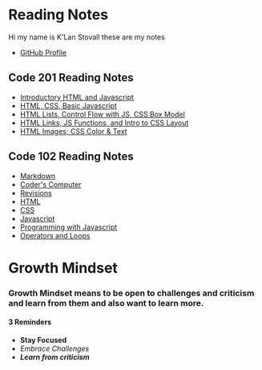 # Reading Notes

Hi my name is K'Lan Stovall these are my notes

- [GitHub Profile](https://github.com/KSTOV)

## Code 201 Reading Notes

- [Introductory HTML and Javascript](introHtml_JS.md)
- [HTML, CSS, Basic Javascript](HTML_CSS_JS.md)
- [HTML Lists, Control Flow with JS, CSS Box Model](201_Read03.md)
- [HTML Links, JS Functions, and Intro to CSS Layout](201_Read04.md)
- [HTML Images; CSS Color & Text](201_Read05.md)

## Code 102 Reading Notes

- [Markdown](markdown.md)
- [Coder's Computer](coders-computer.md)
- [Revisions](revisions.md)
- [HTML](HTML.md)
- [CSS](CSS.md)
- [Javascript](javascript.md)
- [Programming with Javascript](programming.md)
- [Operators and Loops](loops.md)

# Growth Mindset

### Growth Mindset means to be open to challenges and criticism and learn from them and also want to learn more.

#### 3 Reminders

- **Stay Focused**
- *Embrace Challenges*
- ***Learn from criticism***